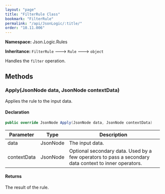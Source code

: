 ```yaml
---
layout: "page"
title: "FilterRule Class"
bookmark: "FilterRule"
permalink: "/api/JsonLogic/:title/"
order: "10.11.006"
---
```

**Namespace:** Json.Logic.Rules

**Inheritance:**
`FilterRule`
 🡒 
`Rule`
 🡒 
`object`

Handles the `filter` operation.

## Methods

### Apply(JsonNode data, JsonNode contextData)

Applies the rule to the input data.

#### Declaration

```c#
public override JsonNode Apply(JsonNode data, JsonNode contextData)
```

| Parameter | Type | Description |
|---|---|---|
| data | JsonNode | The input data. |
| contextData | JsonNode | Optional secondary data.  Used by a few operators to pass a secondary     data context to inner operators. |


#### Returns

The result of the rule.

